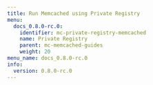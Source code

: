 ```yaml
---
title: Run Memcached using Private Registry
menu:
  docs_0.8.0-rc.0:
    identifier: mc-private-registry-memcached
    name: Private Registry
    parent: mc-memcached-guides
    weight: 20
menu_name: docs_0.8.0-rc.0
info:
  version: 0.8.0-rc.0
---
```


